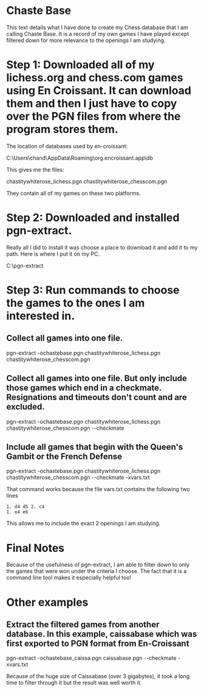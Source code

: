 # Chaste Base

This text details what I have done to create my Chess database that I am calling Chaste Base. It is a record of my own games I have played except filtered down for more relevance to the openings I am studying.

# Step 1: Downloaded all of my lichess.org and chess.com games using En Croissant. It can download them and then I just have to copy over the PGN files from where the program stores them.

The location of databases used by en-croissant:

C:\Users\chand\AppData\Roaming\org.encroissant.app\db

This gives me the files:

chastitywhiterose_lichess.pgn
chastitywhiterose_chesscom.pgn

They contain all of my games on these two platforms. 

# Step 2: Downloaded and installed pgn-extract.

Really all I did to install it was choose a place to download it and add it to my path. Here is where I put it on my PC.

C:\pgn-extract

# Step 3: Run commands to choose the games to the ones I am interested in.

## Collect all games into one file.

pgn-extract -ochastebase.pgn chastitywhiterose_lichess.pgn chastitywhiterose_chesscom.pgn

## Collect all games into one file. But only include those games which end in a checkmate. Resignations and timeouts don't count and are excluded.

pgn-extract -ochastebase.pgn chastitywhiterose_lichess.pgn chastitywhiterose_chesscom.pgn --checkmate

## Include all games that begin with the Queen's Gambit or the French Defense

pgn-extract -ochastebase.pgn chastitywhiterose_lichess.pgn chastitywhiterose_chesscom.pgn --checkmate -xvars.txt

That command works because the file vars.txt contains the following two lines

    1. d4 d5 2. c4
    1. e4 e6

This allows me to include the exact 2 openings I am studying.

# Final Notes

Because of the usefulness of pgn-extract, I am able to filter down to only the games that were won under the criteria I choose. The fact that it is a command line tool makes it especially helpful too!

# Other examples

## Extract the filtered games from another database. In this example, caissabase which was first exported to PGN format from En-Croissant

pgn-extract -ochastebase_caissa.pgn caissabase.pgn --checkmate -xvars.txt

Because of the huge size of Caissabase (over 3 gigabytes), it took a long time to filter through it but the result was well worth it.
